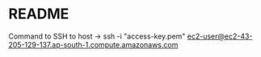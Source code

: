 # README

Command to SSH to host ->
ssh -i "access-key.pem" ec2-user@ec2-43-205-129-137.ap-south-1.compute.amazonaws.com
